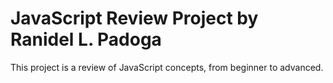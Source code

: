 # JavaScript Review Project by Ranidel L. Padoga
This project is a review of JavaScript concepts, from beginner to advanced.